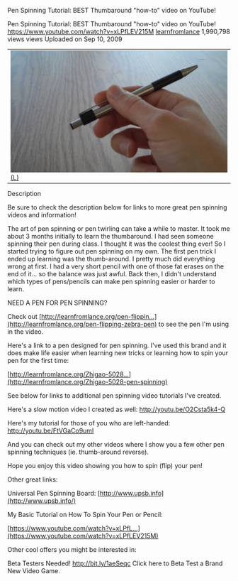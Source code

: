 Pen Spinning Tutorial: BEST Thumbaround "how-to" video on YouTube!

Pen Spinning Tutorial: BEST Thumbaround "how-to" video on YouTube!
https://www.youtube.com/watch?v=xLPfLEV215M
[learnfromlance](https://www.youtube.com/channel/UCPYA8Nu1zcU5CtyIDkIsw9g)
1,990,798 views views
Uploaded on Sep 10, 2009

|     |
| --- |
| ![maxresdefault.jpg](../_resources/7c7965422388bfc45cddd8e92fb6aac6.jpg)[(L)](https://www.youtube.com/watch?v=xLPfLEV215M) |

Description

Be sure to check the description below for links to more great pen spinning videos and information!

The art of pen spinning or pen twirling can take a while to master. It took me about 3 months initially to learn the thumbaround. I had seen someone spinning their pen during class. I thought it was the coolest thing ever! So I started trying to figure out pen spinning on my own. The first pen trick I ended up learning was the thumb-around. I pretty much did everything wrong at first. I had a very short pencil with one of those fat erases on the end of it... so the balance was just awful. Back then, I didn't understand which types of pens/pencils can make pen spinning easier or harder to learn.

NEED A PEN FOR PEN SPINNING?

Check out [http://learnfromlance.org/pen-flippin...](http://learnfromlance.org/pen-flipping-zebra-pen) to see the pen I'm using in the video.

Here's a link to a pen designed for pen spinning. I've used this brand and it does make life easier when learning new tricks or learning how to spin your pen for the first time:

[http://learnfromlance.org/Zhigao-5028...](http://learnfromlance.org/Zhigao-5028-pen-spinning)

See below for links to additional pen spinning video tutorials I've created.

Here's a slow motion video I created as well: http://youtu.be/O2Csta5k4-Q

Here's my tutorial for those of you who are left-handed: http://youtu.be/FtVGaCo9umI

And you can check out my other videos where I show you a few other pen spinning techniques (ie. thumb-around reverse).

Hope you enjoy this video showing you how to spin (flip) your pen!

Other great links:

Universal Pen Spinning Board:
[http://www.upsb.info](http://www.upsb.info/)

My Basic Tutorial on How To Spin Your Pen or Pencil:

[https://www.youtube.com/watch?v=xLPfL...](https://www.youtube.com/watch?v=xLPfLEV215M)

Other cool offers you might be interested in:

Beta Testers Needed! http://bit.ly/1aeSeqc Click here to Beta Test a Brand New Video Game.